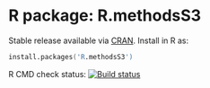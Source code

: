 # R package: R.methodsS3

Stable release available via [CRAN](http://cran.r-project.org/package=R.methodsS3).  Install in R as:

```s
install.packages('R.methodsS3')
```


R CMD check status: <a href="https://travis-ci.org/HenrikBengtsson/R.methodsS3.svg?branch=master"><img src="https://travis-ci.org/HenrikBengtsson/R.methodsS3.svg?branch=master" alt="Build status"></a>
